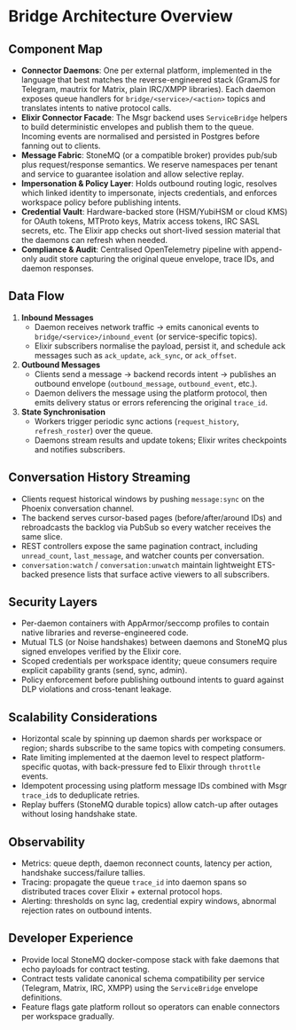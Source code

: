 # Bridge Architecture Overview

## Component Map
- **Connector Daemons**: One per external platform, implemented in the language that best matches the reverse-engineered stack (GramJS for Telegram, mautrix for Matrix, plain IRC/XMPP libraries). Each daemon exposes queue handlers for `bridge/<service>/<action>` topics and translates intents to native protocol calls.
- **Elixir Connector Facade**: The Msgr backend uses `ServiceBridge` helpers to build deterministic envelopes and publish them to the queue. Incoming events are normalised and persisted in Postgres before fanning out to clients.
- **Message Fabric**: StoneMQ (or a compatible broker) provides pub/sub plus request/response semantics. We reserve namespaces per tenant and service to guarantee isolation and allow selective replay.
- **Impersonation & Policy Layer**: Holds outbound routing logic, resolves which linked identity to impersonate, injects credentials, and enforces workspace policy before publishing intents.
- **Credential Vault**: Hardware-backed store (HSM/YubiHSM or cloud KMS) for OAuth tokens, MTProto keys, Matrix access tokens, IRC SASL secrets, etc. The Elixir app checks out short-lived session material that the daemons can refresh when needed.
- **Compliance & Audit**: Centralised OpenTelemetry pipeline with append-only audit store capturing the original queue envelope, trace IDs, and daemon responses.

## Data Flow
1. **Inbound Messages**
   - Daemon receives network traffic → emits canonical events to `bridge/<service>/inbound_event` (or service-specific topics).
   - Elixir subscribers normalise the payload, persist it, and schedule ack messages such as `ack_update`, `ack_sync`, or `ack_offset`.
2. **Outbound Messages**
   - Clients send a message → backend records intent → publishes an outbound envelope (`outbound_message`, `outbound_event`, etc.).
   - Daemon delivers the message using the platform protocol, then emits delivery status or errors referencing the original `trace_id`.
3. **State Synchronisation**
   - Workers trigger periodic sync actions (`request_history`, `refresh_roster`) over the queue.
   - Daemons stream results and update tokens; Elixir writes checkpoints and notifies subscribers.

## Conversation History Streaming
- Clients request historical windows by pushing `message:sync` on the Phoenix conversation channel.
- The backend serves cursor-based pages (before/after/around IDs) and rebroadcasts the backlog via PubSub so every watcher receives the same slice.
- REST controllers expose the same pagination contract, including `unread_count`, `last_message`, and watcher counts per conversation.
- `conversation:watch` / `conversation:unwatch` maintain lightweight ETS-backed presence lists that surface active viewers to all subscribers.

## Security Layers
- Per-daemon containers with AppArmor/seccomp profiles to contain native libraries and reverse-engineered code.
- Mutual TLS (or Noise handshakes) between daemons and StoneMQ plus signed envelopes verified by the Elixir core.
- Scoped credentials per workspace identity; queue consumers require explicit capability grants (send, sync, admin).
- Policy enforcement before publishing outbound intents to guard against DLP violations and cross-tenant leakage.

## Scalability Considerations
- Horizontal scale by spinning up daemon shards per workspace or region; shards subscribe to the same topics with competing consumers.
- Rate limiting implemented at the daemon level to respect platform-specific quotas, with back-pressure fed to Elixir through `throttle` events.
- Idempotent processing using platform message IDs combined with Msgr `trace_id`s to deduplicate retries.
- Replay buffers (StoneMQ durable topics) allow catch-up after outages without losing handshake state.

## Observability
- Metrics: queue depth, daemon reconnect counts, latency per action, handshake success/failure tallies.
- Tracing: propagate the queue `trace_id` into daemon spans so distributed traces cover Elixir + external protocol hops.
- Alerting: thresholds on sync lag, credential expiry windows, abnormal rejection rates on outbound intents.

## Developer Experience
- Provide local StoneMQ docker-compose stack with fake daemons that echo payloads for contract testing.
- Contract tests validate canonical schema compatibility per service (Telegram, Matrix, IRC, XMPP) using the `ServiceBridge` envelope definitions.
- Feature flags gate platform rollout so operators can enable connectors per workspace gradually.
